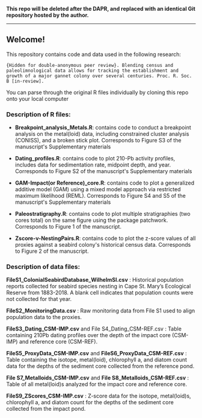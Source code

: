 **This repo will be deleted after the DAPR, and replaced with an identical Git repository hosted by the author.**

__________________


## Welcome!
This repository contains code and data used in the following research: 

`{Hidden for double-anonymous peer review}. Blending census and paleolimnological data allows for tracking the establishment and growth of a major gannet colony over several centuries. Proc. R. Soc. B [in-review].`


You can parse through the original R files individually by cloning this repo onto your local computer

### Description of R files:

- **Breakpoint_analysis_Metals.R**: contains code to conduct a breakpoint analysis on the metal(loid) data, including constrained cluster analysis (CONISS), and a broken stick plot. Corresponds to Figure S3 of the manuscript's Supplementary materials

- **Dating_profiles.R**: contains code to plot 210-Pb activity profiles, includes data for sedimentation rate, midpoint depth, and year. Corresponds to Figure S2 of the manuscript's Supplementary materials

- **GAM-Impact(or Reference)_core.R**: contains code to plot a generalized additive model (GAM) using a mixed model approach via restricted maximum likelihood (REML). Corresponds to Figure S4 and S5 of the manuscript's Supplementary materials

- **Paleostratigraphy.R**: contains code to plot multiple stratigraphies (two cores total) on the same figure using the package patchwork. Corresponds to Figure 1 of the manuscript.

- **Zscore-v-NestingPairs.R**: contains code to plot the z-score values of all proxies against a seabird colony's historical census data. Corresponds to Figure 2 of the manuscript.


### Description of data files:

**FileS1_ColonialSeabirdDatabase_WilhelmSI.csv** : Historical population reports collected for seabird species nesting in Cape St. Mary’s Ecological Reserve from 1883-2018. A blank cell indicates that population counts were not collected for that year.

**FileS2_MonitoringData.csv** : Raw monitoring data from File S1 used to align population data to the proxies.

**FileS3_Dating_CSM-IMP.csv** and File S4_Dating_CSM-REF.csv : Table containing 210Pb dating profiles over the depth of the impact core (CSM-IMP) and reference core (CSM-REF).

**FileS5_ProxyData_CSM-IMP.csv** and **FileS6_ProxyData_CSM-REF.csv** : Table containing the isotope, metal(loid), chlorophyll a, and diatom count data for the depths of the sediment core collected from the reference pond.

**File S7_Metalloids_CSM-IMP.csv** and **File S8_Metalloids_CSM-REF.csv** : Table of all metal(loid)s analyzed for the impact core and reference core.

**FileS9_ZScores_CSM-IMP.csv** : Z-score data for the isotope, metal(loid)s, chlorophyll a, and diatom count for the depths of the sediment core collected from the impact pond.
